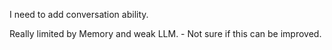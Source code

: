 I need to add conversation ability.

Really limited by Memory and weak LLM. - Not sure if this can be improved.
